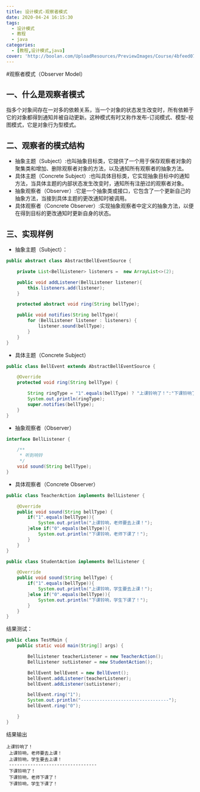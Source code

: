 ```yaml
---
title: 设计模式-观察者模式
date: 2020-04-24 16:15:30
tags:
  - 设计模式
  - 教程
  - java
categories:
  - [教程,设计模式,java]
cover: 'http://boolan.com/UploadResources/PreviewImages/Course/4bfeed07-bbe1-43cc-9ae9-0293f9484e39.png'
---
```


#观察者模式（Observer Model）
## 一、什么是观察者模式
指多个对象间存在一对多的依赖关系，当一个对象的状态发生改变时，所有依赖于它的对象都得到通知并被自动更新。这种模式有时又称作发布-订阅模式、模型-视图模式，它是对象行为型模式。

## 二、观察者的模式结构
+ 抽象主题（Subject）:也叫抽象目标类，它提供了一个用于保存观察者对象的聚集类和增加、删除观察者对象的方法，以及通知所有观察者的抽象方法。
+ 具体主题（Concrete Subject）:也叫具体目标类，它实现抽象目标中的通知方法，当具体主题的内部状态发生改变时，通知所有注册过的观察者对象。
+ 抽象观察者（Observer）:它是一个抽象类或接口，它包含了一个更新自己的抽象方法，当接到具体主题的更改通知时被调用。
+ 具体观察者（Concrete Observer）:实现抽象观察者中定义的抽象方法，以便在得到目标的更改通知时更新自身的状态。

## 三、实现样例

- 抽象主题（Subject）：
```java
public abstract class AbstractBellEventSource {

    private List<BellListener> listeners =  new ArrayList<>(2);

    public void addListener(BellListener listener){
        this.listeners.add(listener);
    }

    protected abstract void ring(String bellType);

    public void notifies(String bellType){
        for (BellListener listener : listeners) {
            listener.sound(bellType);
        }
    }
}
```

- 具体主题（Concrete Subject）
```java
public class BellEvent extends AbstractBellEventSource {

    @Override
    protected void ring(String bellType) {

        String ringType = "1".equals(bellType) ? "上课铃响了！":"下课铃响了！";
        System.out.println(ringType);
        super.notifies(bellType);
    }
}
```
- 抽象观察者（Observer）
```java
interface BellListener {

    /**
     * 听到响铃
     */
    void sound(String bellType);
}
```

- 具体观察者（Concrete Observer）
```java
public class TeacherAction implements BellListener {

    @Override
    public void sound(String bellType) {
        if("1".equals(bellType)){
            System.out.println("上课铃响，老师要去上课！");
        }else if("0".equals(bellType)){
            System.out.println("下课铃响，老师下课了！");
        }
    }
}

public class StudentAction implements BellListener {

    @Override
    public void sound(String bellType) {
        if("1".equals(bellType)){
            System.out.println("上课铃响，学生要去上课！");
        }else if("0".equals(bellType)){
            System.out.println("下课铃响，学生下课了！");
        }
    }
}
```
结果测试：
```java
public class TestMain {
    public static void main(String[] args) {

        BellListener teacherListener = new TeacherAction();
        BellListener sutListener = new StudentAction();

        BellEvent bellEvent = new BellEvent();
        bellEvent.addListener(teacherListener);
        bellEvent.addListener(sutListener);

        bellEvent.ring("1");
        System.out.println("---------------------------------");
        bellEvent.ring("0");

    }
}

```
结果输出  
```text
上课铃响了！
 上课铃响，老师要去上课！
 上课铃响，学生要去上课！
 ---------------------------------
 下课铃响了！
 下课铃响，老师下课了！
 下课铃响，学生下课了！
```

